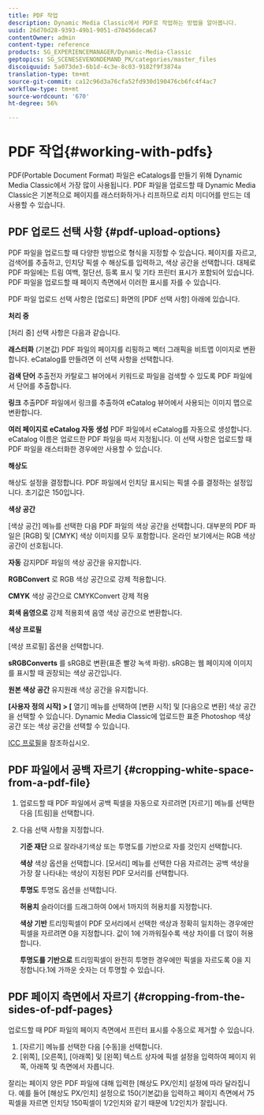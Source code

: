 ```yaml
---
title: PDF 작업
description: Dynamic Media Classic에서 PDF로 작업하는 방법을 알아봅니다.
uuid: 26d70d28-9393-49b1-9051-d70456deca67
contentOwner: admin
content-type: reference
products: SG_EXPERIENCEMANAGER/Dynamic-Media-Classic
geptopics: SG_SCENESEVENONDEMAND_PK/categories/master_files
discoiquuid: 5a073de3-6b1d-4c3e-8c03-9182f9f3874a
translation-type: tm+mt
source-git-commit: ca12c96d3a76cfa52fd930d190476cb6fc4f4ac7
workflow-type: tm+mt
source-wordcount: '670'
ht-degree: 56%

---
```



# PDF 작업{#working-with-pdfs}

PDF(Portable Document Format) 파일은 eCatalogs를 만들기 위해 Dynamic Media Classic에서 가장 많이 사용됩니다. PDF 파일을 업로드할 때 Dynamic Media Classic은 기본적으로 페이지를 래스터화하거나 리프하므로 리치 미디어를 만드는 데 사용할 수 있습니다.

## PDF 업로드 선택 사항 {#pdf-upload-options}

PDF 파일을 업로드할 때 다양한 방법으로 형식을 지정할 수 있습니다. 페이지를 자르고, 검색어를 추출하고, 인치당 픽셀 수 해상도를 입력하고, 색상 공간을 선택합니다. 대체로 PDF 파일에는 트림 여백, 절단선, 등록 표시 및 기타 프린터 표시가 포함되어 있습니다. PDF 파일을 업로드할 때 페이지 측면에서 이러한 표시를 자를 수 있습니다.

PDF 파일 업로드 선택 사항은 [업로드] 화면의 [PDF 선택 사항] 아래에 있습니다.

**처리 중**

[처리 중] 선택 사항은 다음과 같습니다.

**래스터화** (기본값) PDF 파일의 페이지를 리핑하고 벡터 그래픽을 비트맵 이미지로 변환합니다. eCatalog를 만들려면 이 선택 사항을 선택합니다.

**검색 단어** 추출전자 카탈로그 뷰어에서 키워드로 파일을 검색할 수 있도록 PDF 파일에서 단어를 추출합니다.

**링크** 추출PDF 파일에서 링크를 추출하여 eCatalog 뷰어에서 사용되는 이미지 맵으로 변환합니다.

**여러 페이지로 eCatalog 자동 생성** PDF 파일에서 eCatalog를 자동으로 생성합니다. eCatalog 이름은 업로드한 PDF 파일을 따서 지정됩니다. 이 선택 사항은 업로드할 때 PDF 파일을 래스터화한 경우에만 사용할 수 있습니다.

**해상도**

해상도 설정을 결정합니다. PDF 파일에서 인치당 표시되는 픽셀 수를 결정하는 설정입니다. 초기값은 150입니다.

**색상 공간**

[색상 공간] 메뉴를 선택한 다음 PDF 파일의 색상 공간을 선택합니다. 대부분의 PDF 파일은 [RGB] 및 [CMYK] 색상 이미지를 모두 포함합니다. 온라인 보기에서는 RGB 색상 공간이 선호됩니다.

**자동** 감지PDF 파일의 색상 공간을 유지합니다.

**RGBConvert** 로 RGB 색상 공간으로 강제 적용합니다.

**CMYK** 색상 공간으로 CMYKConvert 강제 적용

**회색 음영으로** 강제 적용회색 음영 색상 공간으로 변환합니다.

**색상 프로필**

[색상 프로필] 옵션을 선택합니다.

**sRGBConverts** 를 sRGB로 변환(표준 빨강 녹색 파랑). sRGB는 웹 페이지에 이미지를 표시할 때 권장되는 색상 공간입니다.

**원본 색상 공간** 유지원래 색상 공간을 유지합니다.

**[사용자 정의 시작] > [** 열기] 메뉴를 선택하여 [변환 시작] 및 [다음으로 변환] 색상 공간을 선택할 수 있습니다. Dynamic Media Classic에 업로드한 표준 Photoshop 색상 공간 또는 색상 공간을 선택할 수 있습니다.

[ICC 프로필](icc-profiles.md#icc_profiles)을 참조하십시오.

## PDF 파일에서 공백 자르기 {#cropping-white-space-from-a-pdf-file}

1. 업로드할 때 PDF 파일에서 공백 픽셀을 자동으로 자르려면 [자르기] 메뉴를 선택한 다음 [트림]을 선택합니다.
1. 다음 선택 사항을 지정합니다.

   **기준 재단** 으로 잘라내기색상 또는 투명도를 기반으로 자를 것인지 선택합니다.

   **색상** 색상 옵션을 선택합니다. [모서리] 메뉴를 선택한 다음 자르려는 공백 색상을 가장 잘 나타내는 색상이 지정된 PDF 모서리를 선택합니다.

   **투명도** 투명도 옵션을 선택합니다.

   **허용치** 슬라이더를 드래그하여 0에서 1까지의 허용치를 지정합니다.

   **색상 기반** 트리밍픽셀이 PDF 모서리에서 선택한 색상과 정확히 일치하는 경우에만 픽셀을 자르려면 0을 지정합니다. 값이 1에 가까워질수록 색상 차이를 더 많이 허용합니다.

   **투명도를 기반으로** 트리밍픽셀이 완전히 투명한 경우에만 픽셀을 자르도록 0을 지정합니다.1에 가까운 숫자는 더 투명할 수 있습니다.

## PDF 페이지 측면에서 자르기 {#cropping-from-the-sides-of-pdf-pages}

업로드할 때 PDF 파일의 페이지 측면에서 프린터 표시를 수동으로 제거할 수 있습니다.

1. [자르기] 메뉴를 선택한 다음 [수동]을 선택합니다.
1. [위쪽], [오른쪽], [아래쪽] 및 [왼쪽] 텍스트 상자에 픽셀 설정을 입력하여 페이지 위쪽, 아래쪽 및 측면에서 자릅니다.

잘리는 페이지 양은 PDF 파일에 대해 입력한 [해상도 PX/인치] 설정에 따라 달라집니다. 예를 들어 [해상도 PX/인치] 설정으로 150(기본값)을 입력하고 페이지 측면에서 75픽셀을 자르면 인치당 150픽셀이 1/2인치와 같기 때문에 1/2인치가 잘립니다.

